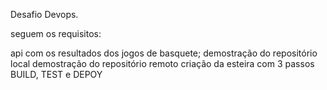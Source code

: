 Desafio Devops. 

seguem os requisitos:

api com os resultados dos jogos de basquete;
demostração do repositório local
demostração do repositório remoto
criação da esteira com 3 passos BUILD, TEST e DEPOY
